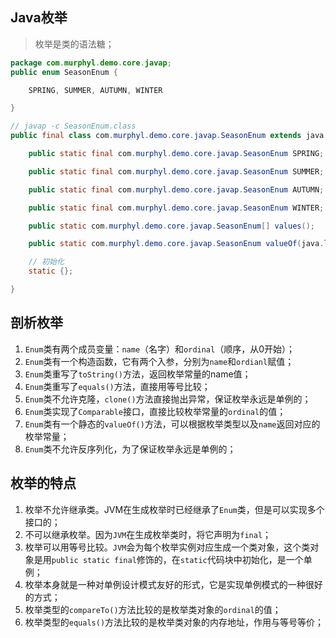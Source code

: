 ## Java枚举

> 枚举是类的语法糖；

```java
package com.murphyl.demo.core.javap;
public enum SeasonEnum {

    SPRING, SUMMER, AUTUMN, WINTER

}
```

```java
// javap -c SeasonEnum.class
public final class com.murphyl.demo.core.javap.SeasonEnum extends java.lang.Enum<com.murphyl.demo.core.javap.SeasonEnum> {

    public static final com.murphyl.demo.core.javap.SeasonEnum SPRING;

    public static final com.murphyl.demo.core.javap.SeasonEnum SUMMER;

    public static final com.murphyl.demo.core.javap.SeasonEnum AUTUMN;

    public static final com.murphyl.demo.core.javap.SeasonEnum WINTER;

    public static com.murphyl.demo.core.javap.SeasonEnum[] values();

    public static com.murphyl.demo.core.javap.SeasonEnum valueOf(java.lang.String);

    // 初始化
    static {};

}
```

## 剖析枚举

1. `Enum`类有两个成员变量：`name`（名字）和`ordinal`（顺序，从0开始）；
1. `Enum`类有一个构造函数，它有两个入参，分别为`name`和`ordianl`赋值；
1. `Enum`类重写了`toString()`方法，返回枚举常量的name值；
1. `Enum`类重写了`equals()`方法，直接用等号比较；
1. `Enum`类不允许克隆，`clone()`方法直接抛出异常，保证枚举永远是单例的；
1. `Enum`类实现了`Comparable`接口，直接比较枚举常量的`ordinal`的值；
1. `Enum`类有一个静态的`valueOf()`方法，可以根据枚举类型以及`name`返回对应的枚举常量；
1. `Enum`类不允许反序列化，为了保证枚举永远是单例的；

## 枚举的特点

1. 枚举不允许继承类。JVM在生成枚举时已经继承了`Enum`类，但是可以实现多个接口的；
1. 不可以继承枚举。因为`JVM`在生成枚举类时，将它声明为`final`；
1. 枚举可以用等号比较。`JVM`会为每个枚举实例对应生成一个类对象，这个类对象是用`public static final`修饰的，在`static`代码块中初始化，是一个单例；
1. 枚举本身就是一种对单例设计模式友好的形式，它是实现单例模式的一种很好的方式；
1. 枚举类型的`compareTo()`方法比较的是枚举类对象的`ordinal`的值；
1. 枚举类型的`equals()`方法比较的是枚举类对象的内存地址，作用与等号等价；